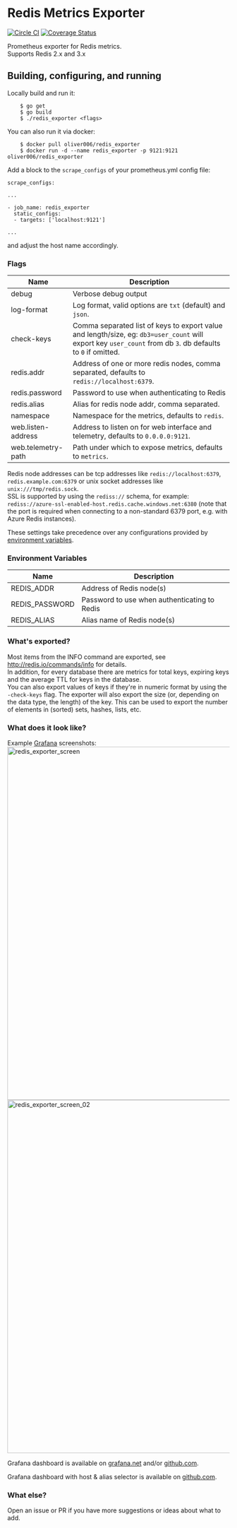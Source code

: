 # Redis Metrics Exporter
[![Circle CI](https://circleci.com/gh/oliver006/redis_exporter.svg?style=shield)](https://circleci.com/gh/oliver006/redis_exporter) [![Coverage Status](https://coveralls.io/repos/github/oliver006/redis_exporter/badge.svg?branch=master)](https://coveralls.io/github/oliver006/redis_exporter?branch=master)

Prometheus exporter for Redis metrics.<br>
Supports Redis 2.x and 3.x

## Building, configuring, and running

Locally build and run it:

```
    $ go get
    $ go build
    $ ./redis_exporter <flags>
```

You can also run it via docker: 

```
    $ docker pull oliver006/redis_exporter
    $ docker run -d --name redis_exporter -p 9121:9121 oliver006/redis_exporter
```

Add a block to the `scrape_configs` of your prometheus.yml config file:

```
scrape_configs:

...

- job_name: redis_exporter
  static_configs:
  - targets: ['localhost:9121']

...
```
and adjust the host name accordingly.


### Flags

Name               | Description
-------------------|------------
debug              | Verbose debug output
log-format         | Log format, valid options are `txt` (default) and `json`.
check-keys         | Comma separated list of keys to export value and length/size, eg: `db3=user_count` will export key `user_count` from db `3`. db defaults to `0` if omitted. 
redis.addr         | Address of one or more redis nodes, comma separated, defaults to `redis://localhost:6379`.
redis.password     | Password to use when authenticating to Redis
redis.alias        | Alias for redis node addr, comma separated.
namespace          | Namespace for the metrics, defaults to `redis`.
web.listen-address | Address to listen on for web interface and telemetry, defaults to `0.0.0.0:9121`.
web.telemetry-path | Path under which to expose metrics, defaults to `metrics`.

Redis node addresses can be tcp addresses like `redis://localhost:6379`, `redis.example.com:6379` or unix socket addresses like `unix:///tmp/redis.sock`. <br>
SSL is supported by using the `rediss://` schema, for example: `rediss://azure-ssl-enabled-host.redis.cache.windows.net:6380` (note that the port is required when connecting to a non-standard 6379 port, e.g. with Azure Redis instances).

These settings take precedence over any configurations provided by [environment variables](#environment-variables).


### Environment Variables

Name               | Description
-------------------|------------
REDIS_ADDR         | Address of Redis node(s)
REDIS_PASSWORD     | Password to use when authenticating to Redis
REDIS_ALIAS        | Alias name of Redis node(s)

### What's exported?

Most items from the INFO command are exported,
see http://redis.io/commands/info for details.<br>
In addition, for every database there are metrics for total keys, expiring keys and the average TTL for keys in the database.<br> 
You can also export values of keys if they're in numeric format by using the `-check-keys` flag. The exporter will also export the size (or, depending on the data type, the length) of the key. This can be used to export the number of elements in (sorted) sets, hashes, lists, etc. <br>


### What does it look like?
Example [Grafana](http://grafana.org/) screenshots:<br>
<img width="800" alt="redis_exporter_screen" src="https://cloud.githubusercontent.com/assets/1222339/19412031/897549c6-92da-11e6-84a0-b091f9deb81d.png"><br>
<img width="800" alt="redis_exporter_screen_02" src="https://cloud.githubusercontent.com/assets/1222339/19412041/dee6d7bc-92da-11e6-84f8-610c025d6182.png">

Grafana dashboard is available on [grafana.net](https://grafana.net/dashboards/763) and/or [github.com](contrib/grafana_prometheus_redis_dashboard.json).

Grafana dashboard with host & alias selector is available on [github.com](contrib/grafana_prometheus_redis_dashboard_alias.json).

### What else?

Open an issue or PR if you have more suggestions or ideas about what to add.
